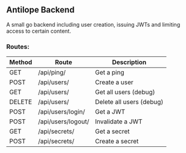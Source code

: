Antilope Backend
-

A small go backend including user creation, issuing JWTs and limiting access to certain content.

###  Routes:
|Method    |  Route           | Description |
|-          |-                  |-          |
|GET    |  /api/ping/           | Get a ping               |
|POST   |  /api/users/          | Create a user            | 
|GET    |  /api/users/          | Get all users (debug)    |
|DELETE |  /api/users/          | Delete all users (debug) |
|POST   |  /api/users/login/    | Get a JWT                |
|POST   |  /api/users/logout/   | Invalidate a JWT         |
|GET    |  /api/secrets/        | Get a secret             |
|POST   |  /api/secrets/        | Create a secret          |
    